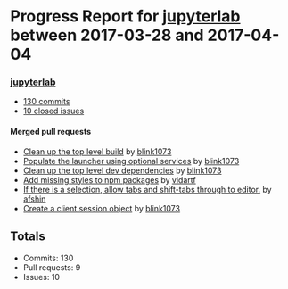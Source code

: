 # Progress Report for [jupyterlab](https://github.com/jupyterlab) between 2017-03-28 and 2017-04-04

### [jupyterlab](https://github.com/jupyterlab/jupyterlab)
-  [130 commits](https://github.com/jupyterlab/jupyterlab/compare/master@%7B1490684400%7D...master@%7B1491289200%7D)
-  [10 closed issues](https://github.com/jupyterlab/jupyterlab/issues?utf8=%E2%9C%93&q=is%3Aissue%20closed%3A2017-03-28..2017-04-04)

#### Merged pull requests
- [Clean up the top level build](https://github.com/jupyterlab/jupyterlab/pull/2007) by [blink1073](https://github.com/blink1073)
- [Populate the launcher using optional services](https://github.com/jupyterlab/jupyterlab/pull/2006) by [blink1073](https://github.com/blink1073)
- [Clean up the top level dev dependencies](https://github.com/jupyterlab/jupyterlab/pull/2004) by [blink1073](https://github.com/blink1073)
- [Add missing styles to npm packages](https://github.com/jupyterlab/jupyterlab/pull/2002) by [vidartf](https://github.com/vidartf)
- [If there is a selection, allow tabs and shift-tabs through to editor.](https://github.com/jupyterlab/jupyterlab/pull/2000) by [afshin](https://github.com/afshin)
- [Create a client session object](https://github.com/jupyterlab/jupyterlab/pull/1927) by [blink1073](https://github.com/blink1073)

## Totals
- Commits: 130
- Pull requests: 9
- Issues: 10
